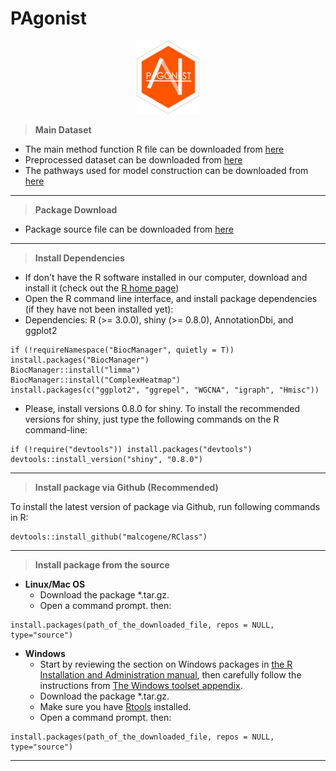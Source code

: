 
# PAgonist

<p align="center"><img src="https://raw.githubusercontent.com/malcogene/Tmp/master/img/pagonist.png" style="width:100px;"></p> 

> **Main Dataset**

* The main method function R file can be downloaded from [here](http://centromics.org/info/142sup/mainFunctions.R)
* Preprocessed dataset can be downloaded from [here](http://centromics.org/info/142sup/EGFRTKIs_8set.RData)
* The pathways used for model construction can be downloaded from [here](http://centromics.org/info/142sup/p.KEGG.PID.BioCarta.RData)

----

> **Package Download**

* Package source file can be downloaded from [here](http://centromics.org/info/142sup/mainFunctions.R)


----

> **Install Dependencies**

* If don't have the R software installed in our computer, download and install it (check out the [R home page](http://www.r-project.org/))
* Open the R command line interface, and install package dependencies (if they have not been installed yet):
* Dependencies: R (>= 3.0.0), shiny (>= 0.8.0), AnnotationDbi, and ggplot2


```{r eval = FALSE}
if (!requireNamespace("BiocManager", quietly = T)) install.packages("BiocManager")
BiocManager::install("limma")
BiocManager::install("ComplexHeatmap")
install.packages(c("ggplot2", "ggrepel", "WGCNA", "igraph", "Hmisc"))
```
* Please, install versions 0.8.0 for shiny. <!--We are working to make the package compatible with the new versions of the packages as soon as possible.--> To install the recommended versions for shiny, just type the following commands on the R command-line:
```{r eval = FALSE}
if (!require("devtools")) install.packages("devtools")
devtools::install_version("shiny", "0.8.0")
```


----


> **Install package via Github (Recommended)**

To install the latest version of package via Github, run following commands in R:
```{r eval = FALSE}
devtools::install_github("malcogene/RClass")
```



----


> **Install package from the source**

- **Linux/Mac OS**
    - Download the package *.tar.gz.
    - Open a command prompt. then:
```{r eval = FALSE}
install.packages(path_of_the_downloaded_file, repos = NULL, type="source")
```


- **Windows**
    - Start by reviewing the section on Windows packages in [the R Installation and Administration manual](https://cran.r-project.org/doc/manuals/R-admin.html), then carefully follow the instructions from [The Windows toolset appendix](https://cran.r-project.org/doc/manuals/R-admin.html#The-Windows-toolset).
    - Download the package *.tar.gz.
    - Make sure you have [Rtools](https://cran.r-project.org/bin/windows/Rtools/) installed.
    - Open a command prompt. then:
```{r eval = FALSE}
install.packages(path_of_the_downloaded_file, repos = NULL, type="source")
```


----

